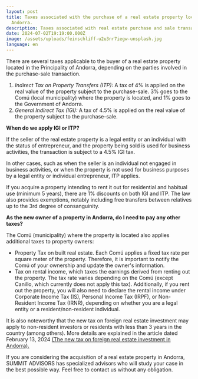 ```yaml
---
layout: post
title: Taxes associated with the purchase of a real estate property located in
  Andorra.
description: Taxes associated with real estate purchase and sale transactions.
date: 2024-07-02T19:19:00.000Z
image: /assets/uploads/feinschliff-u2u3nr7iegw-unsplash.jpg
language: en
---
```

There are several taxes applicable to the buyer of a real estate property located in the Principality of Andorra, depending on the parties involved in the purchase-sale transaction.

1. *Indirect Tax on Property Transfers (ITP):* A tax of 4% is applied on the real value of the property subject to the purchase-sale. 3% goes to the Comú (local municipality) where the property is located, and 1% goes to the Government of Andorra.
2. *General Indirect Tax (IGI):* A tax of 4.5% is applied on the real value of the property subject to the purchase-sale.

**When do we apply IGI or ITP?**

If the seller of the real estate property is a legal entity or an individual with the status of entrepreneur, and the property being sold is used for business activities, the transaction is subject to a 4.5% IGI tax.

In other cases, such as when the seller is an individual not engaged in business activities, or when the property is not used for business purposes by a legal entity or individual entrepreneur, ITP applies.

If you acquire a property intending to rent it out for residential and habitual use (minimum 5 years), there are 1% discounts on both IGI and ITP. The law also provides exemptions, notably including free transfers between relatives up to the 3rd degree of consanguinity.

**As the new owner of a property in Andorra, do I need to pay any other taxes?**

The Comú (municipality) where the property is located also applies additional taxes to property owners:

* Property Tax on built real estate. Each Comú applies a fixed tax rate per square meter of the property. Therefore, it is important to notify the Comú of your ownership and update the owner's information.
* Tax on rental income, which taxes the earnings derived from renting out the property. The tax rate varies depending on the Comú (except Canillo, which currently does not apply this tax). Additionally, if you rent out the property, you will also need to declare the rental income under Corporate Income Tax (IS), Personal Income Tax (IRPF), or Non-Resident Income Tax (IRNR), depending on whether you are a legal entity or a resident/non-resident individual.

It is also noteworthy that the new tax on foreign real estate investment may apply to non-resident investors or residents with less than 3 years in the country (among others). More details are explained in the article dated February 13, 2024 [(The new tax on foreign real estate investment in Andorra).](https://summitadvisors.ad/en/blog/2024-02-13-the-new-tax-on-foreign-real-estate-investment-in-andorra)

If you are considering the acquisition of a real estate property in Andorra, SUMMIT ADVISORS has specialized advisors who will study your case in the best possible way. Feel free to contact us without any obligation.
